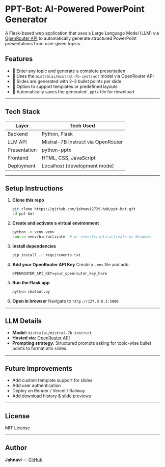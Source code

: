 #  PPT-Bot: AI-Powered PowerPoint Generator

A Flask-based web application that uses a Large Language Model (LLM) via [OpenRouter API](https://openrouter.ai) to automatically generate structured PowerPoint presentations from user-given topics.

##  Features

- 📝 Enter any topic and generate a complete presentation
- 🧠 Uses the `mistralai/mistral-7b-instruct` model via OpenRouter API
- 📑 Slides are generated with 2–3 bullet points per slide
- 🎨 Option to support templates or predefined layouts
- 💾 Automatically saves the generated `.pptx` file for download

---

##  Tech Stack

| Layer           | Tech Used                       |
|----------------|----------------------------------|
| Backend        | Python, Flask                    |
| LLM API        | Mistral-7B Instruct via OpenRouter |
| Presentation   | python-pptx                      |
| Frontend       | HTML, CSS, JavaScript            |
| Deployment     | Localhost (development mode)     |

---
## Setup Instructions

1. **Clone this repo**
   ```bash
   git clone https://github.com/jahnavi2729-hub/ppt-bot.git
   cd ppt-bot
   ```

2. **Create and activate a virtual environment**
   ```bash
   python -m venv venv
   source venv/bin/activate  # or venv\Scripts\activate on Windows
   ```

3. **Install dependencies**
   ```bash
   pip install -r requirements.txt
   ```

4. **Add your OpenRouter API Key**
   Create a `.env` file and add:
   ```env
   OPENROUTER_API_KEY=your_openrouter_key_here
   ```

5. **Run the Flask app**
   ```bash
   python chatbot.py
   ```

6. **Open in browser**
   Navigate to `http://127.0.0.1:5000`

---



##  LLM Details

- **Model:** `mistralai/mistral-7b-instruct`
- **Hosted via:** [OpenRouter API](https://openrouter.ai)
- **Prompting strategy:** Structured prompts asking for topic-wise bullet points to format into slides.

---

## Future Improvements

- Add custom template support for slides
- Add user authentication
- Deploy on Render / Vercel / Railway
- Add download history & slide previews

---

##  License

MIT License

---

##  Author

**Jahnavi** — [GitHub](https://github.com/jahnavi2729-hub)
